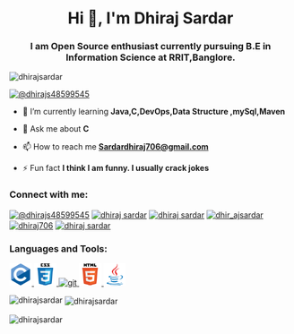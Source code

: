 <h1 align="center">Hi 👋, I'm Dhiraj Sardar</h1>
<h3 align="center">I am Open Source enthusiast currently pursuing B.E in Information Science  at RRIT,Banglore.</h3>

<p align="left"> <img src="https://komarev.com/ghpvc/?username=dhirajsardar&label=Profile%20views&color=0e75b6&style=flat" alt="dhirajsardar" /> </p>

<p align="left"> <a href="[![trophy](https://github-profile-trophy.vercel.app/?username=ryo-ma&theme=onedark)](https://github.com/ryo-ma/github-profile-trophy) alt="dhirajsardar" /></a> </p>

<p align="left"> <a href="https://twitter.com/@dhirajs48599545" target="blank"><img src="https://img.shields.io/twitter/follow/@dhirajs48599545?logo=twitter&style=for-the-badge" alt="@dhirajs48599545" /></a> </p>

- 🌱 I’m currently learning **Java,C,DevOps,Data Structure ,mySql,Maven**

- 💬 Ask me about **C**

- 📫 How to reach me **Sardardhiraj706@gmail.com**

- ⚡ Fun fact **I think I am funny. I usually crack jokes**

<h3 align="left">Connect with me:</h3>
<p align="left">
<a href="https://twitter.com/@dhirajs48599545" target="blank"><img align="center" src="https://raw.githubusercontent.com/rahuldkjain/github-profile-readme-generator/master/src/images/icons/Social/twitter.svg" alt="@dhirajs48599545" height="30" width="40" /></a>
<a href="https://www.linkedin.com/in/dhiraj-sardar-04139b1a9/" target="blank"><img align="center" src="https://raw.githubusercontent.com/rahuldkjain/github-profile-readme-generator/master/src/images/icons/Social/linked-in-alt.svg" alt="dhiraj sardar" height="30" width="40" /></a>
<a href="https://fb.com/dhiraj.sardar.37017" target="blank"><img align="center" src="https://raw.githubusercontent.com/rahuldkjain/github-profile-readme-generator/master/src/images/icons/Social/facebook.svg" alt="dhiraj sardar" height="30" width="40" /></a>
<a href="https://instagram.com/dhir_ajsardar" target="blank"><img align="center" src="https://raw.githubusercontent.com/rahuldkjain/github-profile-readme-generator/master/src/images/icons/Social/instagram.svg" alt="dhir_ajsardar" height="30" width="40" /></a>
<a href="https://www.leetcode.com/dhiraj706" target="blank"><img align="center" src="https://raw.githubusercontent.com/rahuldkjain/github-profile-readme-generator/master/src/images/icons/Social/leet-code.svg" alt="dhiraj706" height="30" width="40" /></a>
<a href="https://auth.geeksforgeeks.org/user/dhiraj sardar" target="blank"><img align="center" src="https://raw.githubusercontent.com/rahuldkjain/github-profile-readme-generator/master/src/images/icons/Social/geeks-for-geeks.svg" alt="dhiraj sardar" height="30" width="40" /></a>
</p>

<h3 align="left">Languages and Tools:</h3>
<p align="left"> <a href="https://www.cprogramming.com/" target="_blank" rel="noreferrer"> <img src="https://raw.githubusercontent.com/devicons/devicon/master/icons/c/c-original.svg" alt="c" width="40" height="40"/> </a> <a href="https://www.w3schools.com/css/" target="_blank" rel="noreferrer"> <img src="https://raw.githubusercontent.com/devicons/devicon/master/icons/css3/css3-original-wordmark.svg" alt="css3" width="40" height="40"/> </a> <a href="https://git-scm.com/" target="_blank" rel="noreferrer"> <img src="https://www.vectorlogo.zone/logos/git-scm/git-scm-icon.svg" alt="git" width="40" height="40"/> </a> <a href="https://www.w3.org/html/" target="_blank" rel="noreferrer"> <img src="https://raw.githubusercontent.com/devicons/devicon/master/icons/html5/html5-original-wordmark.svg" alt="html5" width="40" height="40"/> </a> <a href="https://www.java.com" target="_blank" rel="noreferrer"> <img src="https://raw.githubusercontent.com/devicons/devicon/master/icons/java/java-original.svg" alt="java" width="40" height="40"/> </a> </p>

<p><img align="left" src="https://github-readme-stats.vercel.app/api/top-langs?username=dhirajsardar&show_icons=true&locale=en&layout=compact" alt="dhirajsardar" /></p>

<p>&nbsp;<img align="center" src="https://github-readme-stats.vercel.app/api?username=dhirajsardar&show_icons=true&locale=en" alt="dhirajsardar" /></p>

<p><img align="center" src="https://github-readme-streak-stats.herokuapp.com/?user=dhirajsardar&" alt="dhirajsardar" /></p>

